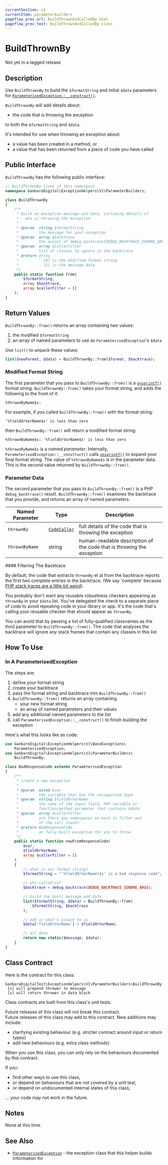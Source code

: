 ```yaml
---
currentSection: v1
currentItem: parameterbuilders
pageflow_prev_url: BuildThrownAndCalledBy.html
pageflow_prev_text: BuildThrownAndCalledBy class
---
```


# BuildThrownBy

<div class="callout warning">
Not yet in a tagged release
</div>

## Description

Use `BuildThrownBy` to build the `$formatString` and initial `$data` parameters for [`ParameterisedException::__construct()`](../BaseExceptions/ParameterisedException.html).

`BuildThrownBy` will add details about:

- the code that is throwing the exception

to both the `$formatString` and `$data`.

It's intended for use when throwing an exception about:

- a value has been created in a method, or
- a value that has been returned from a piece of code you have called

## Public Interface

`BuildThrownBy` has the following public interface:

```php
// BuildThrownBy lives in this namespace
namespace GanbaroDigital\ExceptionHelpers\V1\ParameterBuilders;

class BuildThrownBy
{
    /**
     * build an exception message and data, including details of
     * - who is throwing the exception
     *
     * @param  string $formatString
     *         the message for your exception
     * @param  array $backtrace
     *         the output of debug_backtrace(DEBUG_BACKTRACE_IGNORE_ARGS)
     * @param  array $callerFilter
     *         list of classes to ignore in the backtrace
     * @return array
     *         - [0] is the modified format string
     *         - [1] is the message data
     */
    public static function from(
        $formatString,
        array $backtrace,
        array $callerFilter = []
    );
}
```

## Return Values

`BuildThrownBy::from()` returns an array containing two values:

1. the modified `$formatString`
2. an array of named parameters to use as `ParameterisedException`'s `$data`

Use `list()` to unpack these values:

```php
list($newFormat, $data) = BuildThrownBy::from($format, $backtrace);
```

### Modified Format String

The first parameter that you pass to `BuildThrownBy::from()` is a [`vnsprintf()`](http://ganbarodigital.github.io/php-the-missing-bits/strings/vnsprintf.html) format string. `BuildThrownBy::from()` takes your format string, and adds the following to the front of it:

    %thrownByName$s:

For example, if you called `BuildThrownBy::from()` with the format string:

    '%fieldOrVarName$s' is less than zero

then `BuildThrownBy::from()` will return a modified format string:

    %thrownByName$s: '%fieldOrVarName$s' is less than zero

`%thrownByName$s` is a _named parameter_. Internally, `ParameterisedException::__construct()` calls [`vnsprintf()`](http://ganbarodigital.github.io/php-the-missing-bits/strings/vnsprintf.html) to expand your final format string. The value of `%thrownByName$s` is in the parameter data. This is the second value returned by `BuildThrownBy::from()`.

### Parameter Data

The second parameter that you pass to `BuildThrownBy::from()` is a PHP `debug_backtrace()` result. `BuildThrownBy::from()` examines the backtrace that you provide, and returns an array of named parameters.

Named Parameter | Type | Description
----------------|------|------------
`thrownBy` | [`CodeCaller`](../Callers/CodeCaller.html) | full details of the code that is throwing the exception
`thrownByName` | string | human-readable description of the code that is throwing the exception

<div class="callout info" markdown="1">
#### Filtering The Backtrace

By default, the code that extracts `thrownBy` et al from the backtrace reports the first two complete entries in the backtrace. (We say 'complete' because [PHP stack traces are a little bit weird](http://ganbarodigital.github.io/php-the-missing-bits/traces/HowThePhpStackFrameWorks.html)).

You probably don't want any reusable robustness checkers appearing as `thrownBy` in your `$data` list. You've delegated the check to a separate piece of code to avoid repeating code in your library or app. It's the code that's calling your reusable checker that should appear as `thrownBy`.

You can avoid that by passing a list of fully-qualified classnames as the third parameter to `BuildThrownBy::from()`. The code that analyses the backtrace will ignore any stack frames that contain any classes in this list.
</div>

## How To Use

### In A ParameterisedException

The steps are:

1. define your format string
1. create your backtrace
1. pass the format string and backtrace into `BuildThrownBy::from()`
1. `BuildThrownBy::from()` returns an array containing
   - your new format string
   - an array of named parameters and their values
1. add any additional named parameters to the list
1. call `ParameterisedException::__construct()` to finish building the exception

Here's what this looks like as code:

```php
use GanbaroDigital\ExceptionHelpers\V1\BaseExceptions\
    ParameterisedException;
use GanbaroDigital\ExceptionHelpers\V1\ParameterBuilders\
    BuildThrownBy;

class BadResponseCode extends ParameterisedException
{
    /**
     * create a new exception
     *
     * @param  mixed $var
     *         the variable that has the unsupported type
     * @param  string $fieldOrVarName
     *         the name of the input field, PHP variable or
     *         function/method parameter that contains $data
     * @param  array $callerFilter
     *         are there any namespaces we want to filter out
     *         of the call stack?
     * @return BadResponseCode
     *         an fully-built exception for you to throw
     */
    public static function newFromResponseCode(
        $var,
        $fieldOrVarName,
        array $callerFilter = []
    )
    {
        // what is our format string?
        $formatString = "'%fieldOrVarName\$s' is a bad response code";

        // who called us?
        $backtrace = debug_backtrace(DEBUG_BACKTRACE_IGNORE_ARGS);

        // build the basic message and data
        list($formatString, $data) = BuildThrownBy::from(
            $formatString, $backtrace
        );

        // add in what's unique to us
        $data['fieldOrVarName'] = $fieldOrVarName;

        // all done
        return new static($message, $data);
    }
}
```

## Class Contract

Here is the contract for this class:

    GanbaroDigitalTest\ExceptionHelpers\V1\ParameterBuilders\BuildThrownBy
     [x] will prepend thrower to message
     [x] will return thrower in data block

Class contracts are built from this class's unit tests.

<div class="callout success">
Future releases of this class will not break this contract.
</div>

<div class="callout info" markdown="1">
Future releases of this class may add to this contract. New additions may include:

* clarifying existing behaviour (e.g. stricter contract around input or return types)
* add new behaviours (e.g. extra class methods)
</div>

<div class="callout warning" markdown="1">
When you use this class, you can only rely on the behaviours documented by this contract.

If you:

* find other ways to use this class,
* or depend on behaviours that are not covered by a unit test,
* or depend on undocumented internal states of this class,

... your code may not work in the future.
</div>

## Notes

None at this time.

## See Also

* [`ParameterisedException`](../BaseExceptions/ParameterisedException.html) - the exception class that this helper builds information for
